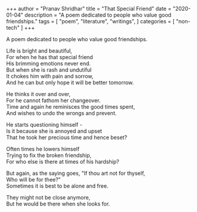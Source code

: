 +++
author = "Pranav Shridhar"
title = "That Special Friend"
date = "2020-01-04"
description = "A poem dedicated to people who value good friendships."
tags = [
    "poem",
    "literature",
    "writings",
]
categories = [
    "non-tech"
]
+++

A poem dedicated to people who value good friendships.
  
Life is bright and beautiful,  
For when he has that special friend  
His brimming emotions never end.  
But when she is rash and undutiful  
It chokes him with pain and sorrow,  
And he can but only hope it will be better tomorrow.  

He thinks it over and over,  
For he cannot fathom her changeover.  
Time and again he reminisces the good times spent,  
And wishes to undo the wrongs and prevent.  

He starts questioning himself -   
Is it because she is annoyed and upset  
That he took her precious time and hence beset?  

Often times he lowers himself  
Trying to fix the broken friendship,  
For who else is there at times of his hardship?  

But again, as the saying goes, "If thou art not for thyself,  
Who will be for thee?"  
Sometimes it is best to be alone and free.  

They might not be close anymore,   
But he would be there when she looks for.  
